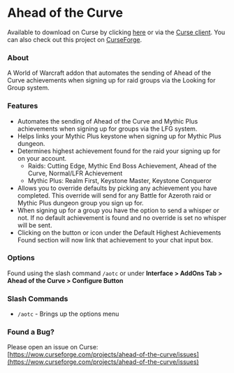 # Ahead of the Curve

Available to download on Curse by clicking [here](https://mods.curse.com/addons/wow/258441-ahead-of-the-curve) or via the [Curse client](https://www.curse.com/). You can also check out this project on [CurseForge](https://wow.curseforge.com/projects/ahead-of-the-curve).

### About

A World of Warcraft addon that automates the sending of Ahead of the Curve achievements when signing up for raid groups via the Looking for Group system.

### Features

- Automates the sending of Ahead of the Curve and Mythic Plus achievements when signing up for groups via the LFG system.
- Helps links your Mythic Plus keystone when signing up for Mythic Plus dungeon.
- Determines highest achievement found for the raid your signing up for on your account.
  - Raids: Cutting Edge, Mythic End Boss Achievement, Ahead of the Curve, Normal/LFR Achievement
  - Mythic Plus: Realm First, Keystone Master, Keystone Conqueror
- Allows you to override defaults by picking any achievement you have completed. This override will send for any Battle for Azeroth raid or Mythic Plus dungeon group you sign up for.
- When signing up for a group you have the option to send a whisper or not. If no default achievement is found and no override is set no whisper will be sent.
- Clicking on the button or icon under the Default Highest Achievements Found section will now link that achievement to your chat input box.

### Options

Found using the slash command `/aotc` or under **Interface > AddOns Tab > Ahead of the Curve > Configure Button**

### Slash Commands

- `/aotc` - Brings up the options menu

### Found a Bug?

Please open an issue on Curse: [https://wow.curseforge.com/projects/ahead-of-the-curve/issues](https://wow.curseforge.com/projects/ahead-of-the-curve/issues)
